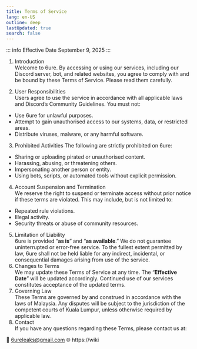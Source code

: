```yaml
---
title: Terms of Service
lang: en-US
outline: deep
lastUpdated: true
search: false
---
```

::: info Effective Date
September 9, 2025
:::

1. Introduction  
Welcome to 6ure. By accessing or using our services, including our Discord server, bot, and related websites, you agree to comply with and be bound by these Terms of Service. Please read them carefully.  

2. User Responsibilities  
Users agree to use the service in accordance with all applicable laws and Discord’s Community Guidelines. You must not:  

- Use 6ure for unlawful purposes.  
- Attempt to gain unauthorised access to our systems, data, or restricted areas.  
- Distribute viruses, malware, or any harmful software.  
3. Prohibited Activities
The following are strictly prohibited on 6ure:

- Sharing or uploading pirated or unauthorised content.  
- Harassing, abusing, or threatening others.  
- Impersonating another person or entity.  
- Using bots, scripts, or automated tools without explicit permission.  
4. Account Suspension and Termination  
We reserve the right to suspend or terminate access without prior notice if these terms are violated. This may include, but is not limited to:  

- Repeated rule violations.  
- Illegal activity.  
- Security threats or abuse of community resources.  
5. Limitation of Liability  
6ure is provided “**as is**” and “**as available**.” We do not guarantee uninterrupted or error-free service. To the fullest extent permitted by law, 6ure shall not be held liable for any indirect, incidental, or consequential damages arising from use of the service.  
6. Changes to Terms  
We may update these Terms of Service at any time. The “**Effective Date**” will be updated accordingly. Continued use of our services constitutes acceptance of the updated terms.  
7. Governing Law  
These Terms are governed by and construed in accordance with the laws of Malaysia. Any disputes will be subject to the jurisdiction of the competent courts of Kuala Lumpur, unless otherwise required by applicable law.  
8. Contact  
If you have any questions regarding these Terms, please contact us at:  

📧 6ureleaks@gmail.com
🌐 https://wiki
